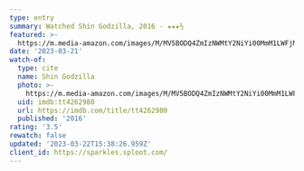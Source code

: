 ```yaml
---
type: entry
summary: Watched Shin Godzilla, 2016 - ★★★½
featured: >-
  https://m.media-amazon.com/images/M/MV5BODQ4ZmIzNWMtY2NiYi00MmM1LWFjMGQtMDE0Nzc1NzhjNjEyXkEyXkFqcGdeQXVyNDUwNzM4MzQ@._V1_SX300.jpg
date: '2023-03-21'
watch-of:
  type: cite
  name: Shin Godzilla
  photo: >-
    https://m.media-amazon.com/images/M/MV5BODQ4ZmIzNWMtY2NiYi00MmM1LWFjMGQtMDE0Nzc1NzhjNjEyXkEyXkFqcGdeQXVyNDUwNzM4MzQ@._V1_SX300.jpg
  uid: imdb:tt4262980
  url: https://imdb.com/title/tt4262980
  published: '2016'
rating: '3.5'
rewatch: false
updated: '2023-03-22T15:38:26.959Z'
client_id: https://sparkles.sploot.com/
---
```


